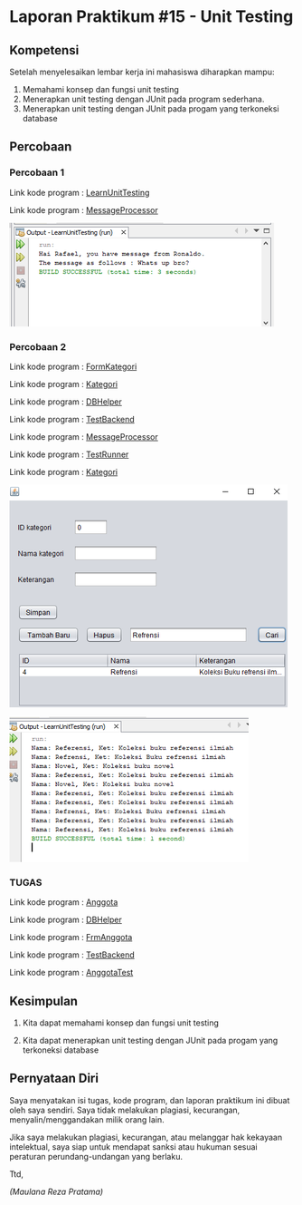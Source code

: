 # Laporan Praktikum #15 - Unit Testing 

## Kompetensi

Setelah menyelesaikan lembar kerja ini mahasiswa diharapkan mampu:

1.	Memahami konsep dan fungsi unit testing
2.	Menerapkan unit testing dengan JUnit pada program sederhana.
3.	Menerapkan unit testing dengan JUnit pada progam yang terkoneksi database

## Percobaan

### Percobaan 1

Link kode program : [LearnUnitTesting](../../src/15_Unit_Testing/unittes/LearnUnitTesting.java)

Link kode program : [MessageProcessor](../../src/15_Unit_Testing/unittes/MessageProcessor.java)

![contoh screenshot](img/1.PNG)

### Percobaan 2

Link kode program : [FormKategori](../../src/15_Unit_Testing/unittest/database/FormKategori.java)

Link kode program : [Kategori](../../src/15_Unit_Testing/unittest/database/Kategori.java)

Link kode program : [DBHelper](../../src/15_Unit_Testing/unittest/database/DBHelper.java)

Link kode program : [TestBackend](../../src/15_Unit_Testing/unittest/database/TestBackend.java)

Link kode program : [MessageProcessor](../../src/15_Unit_Testing/test/unittest/MessageProcessor.java)

Link kode program : [TestRunner](../../src/15_Unit_Testing/test/unittest/TestRunner.java)

Link kode program : [Kategori](../../src/15_Unit_Testing/test/unittest/KategorTesti.java)

![contoh screenshot](img/2.PNG)

![contoh screenshot](img/2.2.PNG)


### TUGAS

Link kode program : [Anggota](../../src/15_Unit_Testing/unittest/anggota/Anggota.java)

Link kode program : [DBHelper](../../src/15_Unit_Testing/unittest/anggota/DBHelper.java)

Link kode program : [FrmAnggota](../../src/15_Unit_Testing/unittest/anggota/FrmAnggota.java)

Link kode program : [TestBackend](../../src/15_Unit_Testing/unittest/anggota/TestBackend.java)

Link kode program : [AnggotaTest](../../src/15_Unit_Testing/test/unittest/anggota/AnggotaTest.java)

## Kesimpulan

1.	Kita dapat memahami konsep dan fungsi unit testing

2.	Kita dapat menerapkan unit testing dengan JUnit pada progam yang terkoneksi database


## Pernyataan Diri

Saya menyatakan isi tugas, kode program, dan laporan praktikum ini dibuat oleh saya sendiri. Saya tidak melakukan plagiasi, kecurangan, menyalin/menggandakan milik orang lain.

Jika saya melakukan plagiasi, kecurangan, atau melanggar hak kekayaan intelektual, saya siap untuk mendapat sanksi atau hukuman sesuai peraturan perundang-undangan yang berlaku.

Ttd,

*(Maulana Reza Pratama)*